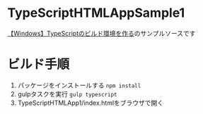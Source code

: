 # TypeScriptHTMLAppSample1
[【Windows】TypeScriptのビルド環境を作る](http://kazenetu.exblog.jp/21444461/)のサンプルソースです

# ビルド手順
1. パッケージをインストールする
 `npm install`
1. gulpタスクを実行
 `gulp typescript`
1. TypeScriptHTMLApp1/index.htmlをブラウザで開く